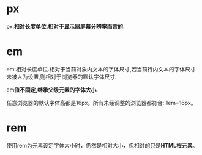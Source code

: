 # px
px:**相对长度单位.相对于显示器屏幕分辨率而言的**.

# em
em:相对长度单位.相对于当前对象内文本的字体尺寸,若当前行内文本的字体尺寸未被人为设置,则相对于浏览器的默认字体尺寸.  

em**值不固定,继承父级元素的字体大小**.  

任意浏览器的默认字体高都是16px。所有未经调整的浏览器都符合: 1em=16px。

# rem

使用rem为元素设定字体大小时，仍然是相对大小，但相对的只是**HTML根元素**。  